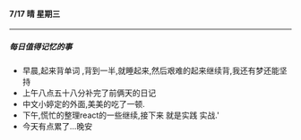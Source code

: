 #### 7/17  晴  星期三

------

##### 每日值得记忆的事

+ 早晨,起来背单词 ,背到一半,就睡起来,然后艰难的起来继续背,我还有梦还能坚持
+ 上午八点五十八分补完了前俩天的日记
+ 中文小婷定的外面,美美的吃了一顿.
+ 下午,慌忙的整理react的一些继续,接下来 就是实践 实战.'
+ 今天有点累了...晚安